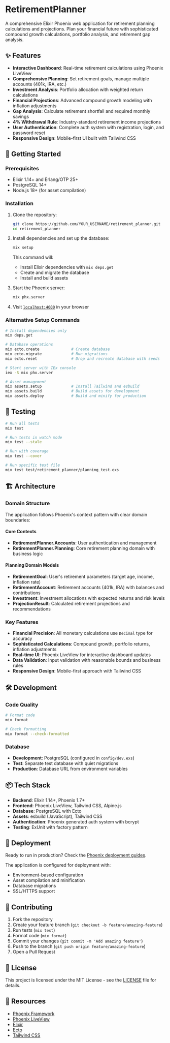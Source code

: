 # RetirementPlanner

A comprehensive Elixir Phoenix web application for retirement planning calculations and projections. Plan your financial future with sophisticated compound growth calculations, portfolio analysis, and retirement gap analysis.

## ✨ Features

- **Interactive Dashboard**: Real-time retirement calculations using Phoenix LiveView
- **Comprehensive Planning**: Set retirement goals, manage multiple accounts (401k, IRA, etc.)
- **Investment Analysis**: Portfolio allocation with weighted return calculations
- **Financial Projections**: Advanced compound growth modeling with inflation adjustments
- **Gap Analysis**: Calculate retirement shortfall and required monthly savings
- **4% Withdrawal Rule**: Industry-standard retirement income projections
- **User Authentication**: Complete auth system with registration, login, and password reset
- **Responsive Design**: Mobile-first UI built with Tailwind CSS

## 🚀 Getting Started

### Prerequisites

- Elixir 1.14+ and Erlang/OTP 25+
- PostgreSQL 14+
- Node.js 18+ (for asset compilation)

### Installation

1. Clone the repository:
   ```bash
   git clone https://github.com/YOUR_USERNAME/retirement_planner.git
   cd retirement_planner
   ```

2. Install dependencies and set up the database:
   ```bash
   mix setup
   ```
   This command will:
   - Install Elixir dependencies with `mix deps.get`
   - Create and migrate the database
   - Install and build assets

3. Start the Phoenix server:
   ```bash
   mix phx.server
   ```

4. Visit [`localhost:4000`](http://localhost:4000) in your browser

### Alternative Setup Commands

```bash
# Install dependencies only
mix deps.get

# Database operations
mix ecto.create              # Create database
mix ecto.migrate             # Run migrations  
mix ecto.reset               # Drop and recreate database with seeds

# Start server with IEx console
iex -S mix phx.server

# Asset management
mix assets.setup             # Install Tailwind and esbuild
mix assets.build             # Build assets for development
mix assets.deploy            # Build and minify for production
```

## 🧪 Testing

```bash
# Run all tests
mix test

# Run tests in watch mode
mix test --stale

# Run with coverage
mix test --cover

# Run specific test file
mix test test/retirement_planner/planning_test.exs
```

## 🏗️ Architecture

### Domain Structure

The application follows Phoenix's context pattern with clear domain boundaries:

#### Core Contexts
- **RetirementPlanner.Accounts**: User authentication and management
- **RetirementPlanner.Planning**: Core retirement planning domain with business logic

#### Planning Domain Models
- **RetirementGoal**: User's retirement parameters (target age, income, inflation rate)
- **RetirementAccount**: Retirement accounts (401k, IRA) with balances and contributions
- **Investment**: Investment allocations with expected returns and risk levels
- **ProjectionResult**: Calculated retirement projections and recommendations

### Key Features

- **Financial Precision**: All monetary calculations use `Decimal` type for accuracy
- **Sophisticated Calculations**: Compound growth, portfolio returns, inflation adjustments
- **Real-time UI**: Phoenix LiveView for interactive dashboard updates
- **Data Validation**: Input validation with reasonable bounds and business rules
- **Responsive Design**: Mobile-first approach with Tailwind CSS

## 🛠️ Development

### Code Quality

```bash
# Format code
mix format

# Check formatting
mix format --check-formatted
```

### Database

- **Development**: PostgreSQL (configured in `config/dev.exs`)
- **Test**: Separate test database with quiet migrations
- **Production**: Database URL from environment variables

## 📦 Tech Stack

- **Backend**: Elixir 1.14+, Phoenix 1.7+
- **Frontend**: Phoenix LiveView, Tailwind CSS, Alpine.js
- **Database**: PostgreSQL with Ecto
- **Assets**: esbuild (JavaScript), Tailwind CSS
- **Authentication**: Phoenix generated auth system with bcrypt
- **Testing**: ExUnit with factory pattern

## 🚀 Deployment

Ready to run in production? Check the [Phoenix deployment guides](https://hexdocs.pm/phoenix/deployment.html).

The application is configured for deployment with:
- Environment-based configuration
- Asset compilation and minification
- Database migrations
- SSL/HTTPS support

## 🤝 Contributing

1. Fork the repository
2. Create your feature branch (`git checkout -b feature/amazing-feature`)
3. Run tests (`mix test`)
4. Format code (`mix format`)
5. Commit your changes (`git commit -m 'Add amazing feature'`)
6. Push to the branch (`git push origin feature/amazing-feature`)
7. Open a Pull Request

## 📄 License

This project is licensed under the MIT License - see the [LICENSE](LICENSE) file for details.

## 🔗 Resources

- [Phoenix Framework](https://www.phoenixframework.org/)
- [Phoenix LiveView](https://hexdocs.pm/phoenix_live_view/)
- [Elixir](https://elixir-lang.org/)
- [Ecto](https://hexdocs.pm/ecto/)
- [Tailwind CSS](https://tailwindcss.com/)
